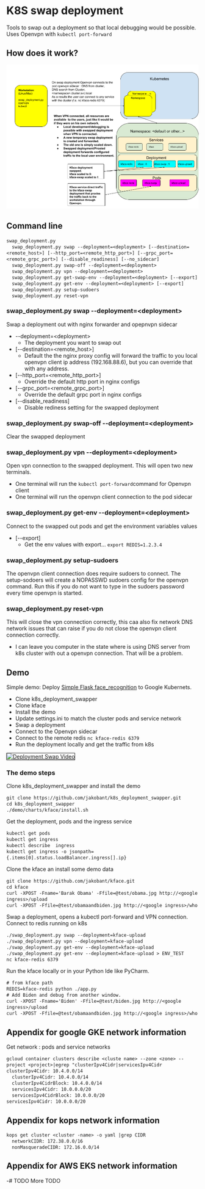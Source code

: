 
# K8S swap deployment
Tools to swap out a deployment so that local debugging would be possible.  Uses Openvpn with ```kubectl port-forward```

## How does  it work?

![Overview Diagram](https://github.com/jakobant/k8s_deployment_swapper/raw/master/demo/swap_deployment.png)


## Command line
```
swap_deployment.py
  swap_deployment.py swap --deployment=<deployment> [--destination=<remote_host>] [--http_port=<remote_http_port>] [--grpc_port=<remote_grpc_port>] [--disable_readiness] [--no_sidecar]
  swap_deployment.py swap-off --deployment=<deployment>
  swap_deployment.py vpn --deployment=<deployment>
  swap_deployment.py get-swap-env --deployment=<deployment> [--export]
  swap_deployment.py get-env --deployment=<deployment> [--export]
  swap_deployment.py setup-sudoers
  swap_deployment.py reset-vpn
```
### swap_deployment.py swap --deployment=\<deployment>
Swap a deployment out with nginx forwarder and opepnvpn sidecar
- --deployment=\<deployment>
    * The deployment you want to swap out
- [--destination=\<remote_host>]
    * Default the the nginx proxy config will forward the traffic to you local openvpn client
    ip address (192.168.88.6), but you can override that with any address.
- [--http_port=\<remote_http_port>]
    * Override the default http port in nginx configs
- [--grpc_port=\<remote_grpc_port>]
    * Override the default grpc port in nginx configs
- [--disable_readiness]
    * Disable rediness setting for the swapped deployment

### swap_deployment.py swap-off --deployment=\<deployment>
Clear the swapped deployment

### swap_deployment.py vpn --deployment=\<deployment>
Open vpn connection to the swapped deployment. This will open two new terminals.
- One terminal will run the ```kubectl port-forward```command for Openvpn client
- One terminal will run the openvpn client connection to the pod sidecar

### swap_deployment.py get-env --deployment=\<deployment>
Connect to the swapped out pods and get the environment variables values
- [--export]
    * Get the env values with export... ```export REDIS=1.2.3.4```

### swap_deployment.py setup-sudoers
The openvpn client connection does require sudoers to connect. The setup-sodoers
will create a NOPASSWD sudoers config for the openvpn command. Run this if you do
not want to type in the sudoers password every time openvpn is started.

### swap_deployment.py reset-vpn
This will close the vpn connection correctly, this caa also fix network
DNS network issues that can raise if you do not close the openvpn client
connection correctly.
- I can leave you computer in the state where is using DNS server from k8s
cluster with out a openvpn connection. That will be a problem.

## Demo
Simple demo: Deploy [Simple Flask face_recognition](https://github.com/jakobant/kface)
to Google Kubernets.
- Clone k8s_deployment_swapper
- Clone kface
- Install the demo
- Update settings.ini to match the cluster pods and service network
- Swap a deployment
- Connect to the Openvpn sidecar
- Connect to the remote redis ```nc kface-redis 6379```
- Run the deployment locally and get the traffic from k8s

<a href="http://www.youtube.com/watch?feature=player_embedded&v=4EPR__KXGvo" target="_blank"><img src="http://img.youtube.com/vi/4EPR__KXGvo/0.jpg"
alt="Deployment Swap Video" width="480" height="360" border="1" /></a>

### The demo steps
Clone k8s_deployment_swapper and install the demo
```
git clone https://github.com/jakobant/k8s_deployment_swapper.git
cd k8s_deployment_swapper
./demo/charts/kface/install.sh
```
Get the deployment, pods and the ingress service
```
kubectl get pods
kubectl get ingress
kubectl describe  ingress
kubectl get ingress -o jsonpath={.items[0].status.loadBalancer.ingress[].ip}
```
Clone the kface an install some demo data
```
git clone https://github.com/jakobant/kface.git
cd kface
curl -XPOST -Fname='Barak Obama' -Ffile=@test/obama.jpg http://<google ingress>/upload
curl -XPOST -Ffile=@test/obamaandbiden.jpg http://<google ingress>/who
```
Swap a deployment, opens a kubectl port-forward and VPN connection. Connect to redis running on k8s
```
./swap_deployment.py swap --deployment=kface-upload
./swap_deployment.py vpn --deployment=kface-upload
./swap_deployment.py get-env --deployment=kface-upload
./swap_deployment.py get-env --deployment=kface-upload > ENV_TEST
nc kface-redis 6379
```
Run the kface locally or in your Python Ide like PyCharm.
```
# from kface path
REDIS=kface-redis python ./app.py
# Add Biden and debug from another window.
curl -XPOST -Fname='Biden' -Ffile=@test/biden.jpg http://<google ingress>/upload
curl -XPOST -Ffile=@test/obamaandbiden.jpg http://<google ingress>/who
```

## Appendix for google GKE network information
Get network : pods and service networks
```
gcloud container clusters describe <cluste name> --zone <zone> --project <project>|egrep "clusterIpv4Cidr|servicesIpv4Cidr
clusterIpv4Cidr: 10.4.0.0/14
  clusterIpv4Cidr: 10.4.0.0/14
  clusterIpv4CidrBlock: 10.4.0.0/14
  servicesIpv4Cidr: 10.0.0.0/20
  servicesIpv4CidrBlock: 10.0.0.0/20
servicesIpv4Cidr: 10.0.0.0/20
```
## Appendix for kops network information
```
kops get cluster <cluster -name> -o yaml |grep CIDR
  networkCIDR: 172.38.0.0/16
  nonMasqueradeCIDR: 172.16.0.0/14
```

## Appendix for AWS EKS network information
   -# TODO
More TODO
